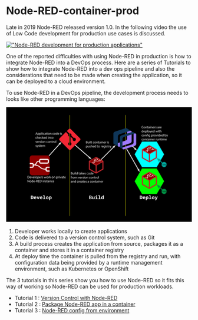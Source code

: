 # Node-RED-container-prod

Late in 2019 Node-RED released version 1.0.  In the following video the use of Low Code development for production use cases is discussed.

[!["Node-RED development for production applications"](http://img.youtube.com/vi/UpdgM66Au_U/0.jpg)](https://youtu.be/UpdgM66Au_U "Node-RED development for production applications")

One of the reported difficulties with using Node-RED in production is how to integrate Node-RED into a DevOps process.  Here are a series of Tutorials to show how to integrate Node-RED into a dev ops pipeline and also the considerations that need to be made when creating the application, so it can be deployed to a cloud environment.

To use Node-RED in a DevOps pipeline, the development process needs to looks like other programming languages:

![Node-RED production pipeline](image/NRprod.png)

1. Developer works locally to create applications
2. Code is delivered to a version control system, such as Git
3. A build process creates the application from source, packages it as a container and stores it in a container registry
4. At deploy time the container is pulled from the registry and run, with configuration data being provided by a runtime management environment, such as Kubernetes or OpenShift

The 3 tutorials in this series show you how to use Node-RED so it fits this way of working so Node-RED can be used for production workloads.

* Tutorial 1 : [Version Control with Node-RED](Node-REDsourceControl/README.md)
* Tutorial 2 : [Package Node-RED app in a container](Packaging-Node-RED-apps-in-containers/README.md)
* Tutorial 3 : [Node-RED config from environment](Node-RED-config-from-environment/README.md)
